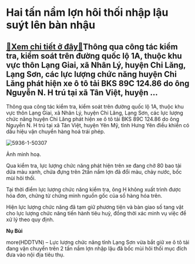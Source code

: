 Hai tấn nầm lợn hôi thối nhập lậu suýt lên bàn nhậu
===================================================

[:gift:Xem chi tiết ở đây:gift:](https://hddtvn.com/hai-tan-nam-lon-hoi-thoi-nhap-lau-suyt-len-ban-nhau/)Thông qua công tác kiểm tra, kiểm soát trên đường quốc lộ 1A, thuộc khu vực thôn Lạng Giai, xã Nhân Lý, huyện Chi Lăng, Lạng Sơn, các lực lượng chức năng huyện Chi Lăng phát hiện xe ô tô tải BKS 89C 124.86 do ông Nguyễn N. H trú tại xã Tân Việt, huyện …
-------------------------------------------------------------------------------------------------------------------------------------------------------------------------------------------------------------------------------------------------------------


Thông qua công tác kiểm tra, kiểm soát trên đường quốc lộ 1A, thuộc khu vực thôn Lạng Giai, xã Nhân Lý, huyện Chi Lăng, Lạng Sơn, các lực lượng chức năng huyện Chi Lăng phát hiện xe ô tô tải BKS 89C 124.86 do ông Nguyễn N. H trú tại xã Tân Việt, huyện Yên Mỹ, tỉnh Hưng Yên điều khiển có dấu hiệu vận chuyển hàng hoá trái phép.





![5936-1-50307](https://hddtvn.com/wp-content/uploads/2021/01/5936_1_50307.jpg "Hải quan Hữu Nghị (Lạng Sơn) bắt giữ 5 tạ nầm lợn")


Ảnh minh hoạ.



Qua kiểm tra, lực lượng chức năng phát hiện trên xe đang chở 80 bao tải dứa màu xanh, chứa đựng trên 2tấn nầm lợn đã đổi màu, chảy nước, bốc mùi hôi thối.


Tại thời điểm lực lượng chức năng kiểm tra, ông H không xuất trình được hóa đơn, chứng từ chứng minh nguồn gốc của số hàng hóa trên.


Hiện lực lượng chức năng đã tạm giữ phương tiện và bàn giao số tang vật cho lực lượng chức năng tiến hành tiêu huỷ, đồng thời xác minh vụ việc để xử lý theo quy định.




**Nụ Bùi**



more(HDDTVN) – Lực lượng chức năng tỉnh Lạng Sơn vừa bắt giữ xe ô tô tải đang vận chuyển trên 2 tấn nầm lợn nhập lậu đã bốc mùi hôi thối mục đích đưa vào nội địa tiêu thụ.

